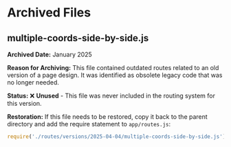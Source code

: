 # Archived Files

## multiple-coords-side-by-side.js

**Archived Date:** January 2025

**Reason for Archiving:**
This file contained outdated routes related to an old version of a page design. It was identified as obsolete legacy code that was no longer needed.

**Status:** 
❌ **Unused** - This file was never included in the routing system for this version.

**Restoration:**
If this file needs to be restored, copy it back to the parent directory and add the require statement to `app/routes.js`:
```javascript
require('./routes/versions/2025-04-04/multiple-coords-side-by-side.js')(router);
``` 
